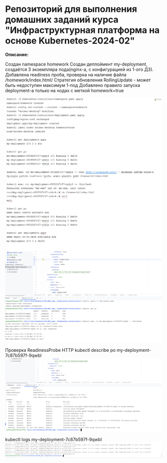 # Репозиторий для выполнения домашних заданий курса "Инфраструктурная платформа на основе Kubernetes-2024-02" 

**Описание:**

Создан namespace homework
Создан деплоймент my-deployment, создаётся 3 экземпляра пода(nginx-a, с конфигурацией из 1-ого ДЗ).
Добавлена readiness проба, проверка на наличие файла /homework/index.html/
Стратегия обновления RollingUpdate - может быть недоступен максимум 1-под
Добавлено правило запуска deployment-a только на нодах c меткой homework=true

![img_1.png](img_1.png)
![img_2.png](img_2.png)

Проверка ReadinessProbe HTTP
kubectl describe po my-deployment-7c87b597f-9qwbl
![3_img.png](3_img.png)

kubectl logs my-deployment-7c87b597f-9qwbl
![4_img.png](4_img.png)